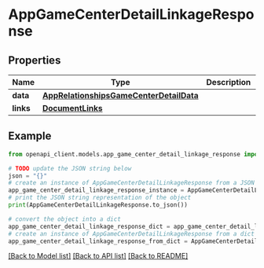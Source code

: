 # AppGameCenterDetailLinkageResponse


## Properties

Name | Type | Description | Notes
------------ | ------------- | ------------- | -------------
**data** | [**AppRelationshipsGameCenterDetailData**](AppRelationshipsGameCenterDetailData.md) |  | 
**links** | [**DocumentLinks**](DocumentLinks.md) |  | 

## Example

```python
from openapi_client.models.app_game_center_detail_linkage_response import AppGameCenterDetailLinkageResponse

# TODO update the JSON string below
json = "{}"
# create an instance of AppGameCenterDetailLinkageResponse from a JSON string
app_game_center_detail_linkage_response_instance = AppGameCenterDetailLinkageResponse.from_json(json)
# print the JSON string representation of the object
print(AppGameCenterDetailLinkageResponse.to_json())

# convert the object into a dict
app_game_center_detail_linkage_response_dict = app_game_center_detail_linkage_response_instance.to_dict()
# create an instance of AppGameCenterDetailLinkageResponse from a dict
app_game_center_detail_linkage_response_from_dict = AppGameCenterDetailLinkageResponse.from_dict(app_game_center_detail_linkage_response_dict)
```
[[Back to Model list]](../README.md#documentation-for-models) [[Back to API list]](../README.md#documentation-for-api-endpoints) [[Back to README]](../README.md)


